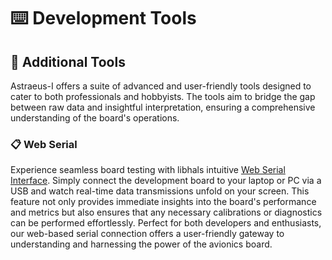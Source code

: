 # ⌨️ Development Tools

## 🔧 Additional Tools

Astraeus-I offers a suite of advanced and user-friendly tools designed to cater to both professionals and hobbyists. The tools aim to bridge the gap between raw data and insightful interpretation, ensuring a comprehensive understanding of the board's operations.

### 📋 Web Serial

Experience seamless board testing with libhals intuitive <a href="https://libhal.github.io/web-serial/" target="_blank">Web Serial Interface</a>. Simply connect the development board to your laptop or PC via a USB and watch real-time data transmissions unfold on your screen. This feature not only provides immediate insights into the board's performance and metrics but also ensures that any necessary calibrations or diagnostics can be performed effortlessly. Perfect for both developers and enthusiasts, our web-based serial connection offers a user-friendly gateway to understanding and harnessing the power of the avionics board.